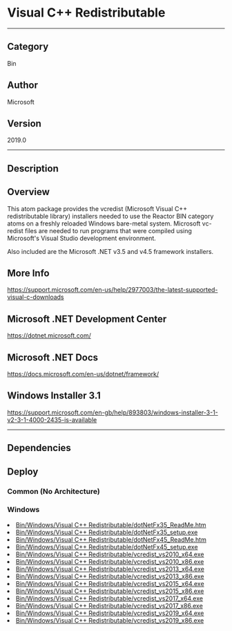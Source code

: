 # Visual C++ Redistributable
___

## Category
Bin

## Author
Microsoft

## Version
2019.0

___

## Description
<h2>Overview</h2>

<p>This atom package provides the vcredist (Microsoft Visual C++ redistributable library) installers needed to use the Reactor BIN category atoms on a freshly reloaded Windows bare-metal system. Microsoft vc-redist files are needed to run programs that were compiled using Microsoft's Visual Studio development environment.</p>

<p>Also included are the Microsoft .NET v3.5 and v4.5 framework installers.</p>

<h2>More Info</h2>
<p><a href="https://support.microsoft.com/en-us/help/2977003/the-latest-supported-visual-c-downloads">https://support.microsoft.com/en-us/help/2977003/the-latest-supported-visual-c-downloads</a></p>

<h2>Microsoft .NET Development Center</h2>
<p><a href="https://dotnet.microsoft.com/">https://dotnet.microsoft.com/</a></p>

<h2>Microsoft .NET Docs</h2>
<p><a href="https://docs.microsoft.com/en-us/dotnet/framework/">https://docs.microsoft.com/en-us/dotnet/framework/</a></p>

<h2>Windows Installer 3.1</h2>
<p><a href="https://support.microsoft.com/en-gb/help/893803/windows-installer-3-1-v2-3-1-4000-2435-is-available">https://support.microsoft.com/en-gb/help/893803/windows-installer-3-1-v2-3-1-4000-2435-is-available</a></p>

___

## Dependencies

## Deploy

### Common (No Architecture)

<ul>
</ul>

### Windows

<li><a href="https://gitlab.com/WeSuckLess/Reactor/-/blob/master/Atoms/com.Microsoft.VisualCPlusPlusRedistributable/Windows/Bin/Windows/Visual C++ Redistributable/dotNetFx35_ReadMe.htm?ref_type=heads">Bin/Windows/Visual C++ Redistributable/dotNetFx35_ReadMe.htm</a></li>
<li><a href="https://gitlab.com/WeSuckLess/Reactor/-/blob/master/Atoms/com.Microsoft.VisualCPlusPlusRedistributable/Windows/Bin/Windows/Visual C++ Redistributable/dotNetFx35_setup.exe?ref_type=heads">Bin/Windows/Visual C++ Redistributable/dotNetFx35_setup.exe</a></li>
<li><a href="https://gitlab.com/WeSuckLess/Reactor/-/blob/master/Atoms/com.Microsoft.VisualCPlusPlusRedistributable/Windows/Bin/Windows/Visual C++ Redistributable/dotNetFx45_ReadMe.htm?ref_type=heads">Bin/Windows/Visual C++ Redistributable/dotNetFx45_ReadMe.htm</a></li>
<li><a href="https://gitlab.com/WeSuckLess/Reactor/-/blob/master/Atoms/com.Microsoft.VisualCPlusPlusRedistributable/Windows/Bin/Windows/Visual C++ Redistributable/dotNetFx45_setup.exe?ref_type=heads">Bin/Windows/Visual C++ Redistributable/dotNetFx45_setup.exe</a></li>
<li><a href="https://gitlab.com/WeSuckLess/Reactor/-/blob/master/Atoms/com.Microsoft.VisualCPlusPlusRedistributable/Windows/Bin/Windows/Visual C++ Redistributable/vcredist_vs2010_x64.exe?ref_type=heads">Bin/Windows/Visual C++ Redistributable/vcredist_vs2010_x64.exe</a></li>
<li><a href="https://gitlab.com/WeSuckLess/Reactor/-/blob/master/Atoms/com.Microsoft.VisualCPlusPlusRedistributable/Windows/Bin/Windows/Visual C++ Redistributable/vcredist_vs2010_x86.exe?ref_type=heads">Bin/Windows/Visual C++ Redistributable/vcredist_vs2010_x86.exe</a></li>
<li><a href="https://gitlab.com/WeSuckLess/Reactor/-/blob/master/Atoms/com.Microsoft.VisualCPlusPlusRedistributable/Windows/Bin/Windows/Visual C++ Redistributable/vcredist_vs2013_x64.exe?ref_type=heads">Bin/Windows/Visual C++ Redistributable/vcredist_vs2013_x64.exe</a></li>
<li><a href="https://gitlab.com/WeSuckLess/Reactor/-/blob/master/Atoms/com.Microsoft.VisualCPlusPlusRedistributable/Windows/Bin/Windows/Visual C++ Redistributable/vcredist_vs2013_x86.exe?ref_type=heads">Bin/Windows/Visual C++ Redistributable/vcredist_vs2013_x86.exe</a></li>
<li><a href="https://gitlab.com/WeSuckLess/Reactor/-/blob/master/Atoms/com.Microsoft.VisualCPlusPlusRedistributable/Windows/Bin/Windows/Visual C++ Redistributable/vcredist_vs2015_x64.exe?ref_type=heads">Bin/Windows/Visual C++ Redistributable/vcredist_vs2015_x64.exe</a></li>
<li><a href="https://gitlab.com/WeSuckLess/Reactor/-/blob/master/Atoms/com.Microsoft.VisualCPlusPlusRedistributable/Windows/Bin/Windows/Visual C++ Redistributable/vcredist_vs2015_x86.exe?ref_type=heads">Bin/Windows/Visual C++ Redistributable/vcredist_vs2015_x86.exe</a></li>
<li><a href="https://gitlab.com/WeSuckLess/Reactor/-/blob/master/Atoms/com.Microsoft.VisualCPlusPlusRedistributable/Windows/Bin/Windows/Visual C++ Redistributable/vcredist_vs2017_x64.exe?ref_type=heads">Bin/Windows/Visual C++ Redistributable/vcredist_vs2017_x64.exe</a></li>
<li><a href="https://gitlab.com/WeSuckLess/Reactor/-/blob/master/Atoms/com.Microsoft.VisualCPlusPlusRedistributable/Windows/Bin/Windows/Visual C++ Redistributable/vcredist_vs2017_x86.exe?ref_type=heads">Bin/Windows/Visual C++ Redistributable/vcredist_vs2017_x86.exe</a></li>
<li><a href="https://gitlab.com/WeSuckLess/Reactor/-/blob/master/Atoms/com.Microsoft.VisualCPlusPlusRedistributable/Windows/Bin/Windows/Visual C++ Redistributable/vcredist_vs2019_x64.exe?ref_type=heads">Bin/Windows/Visual C++ Redistributable/vcredist_vs2019_x64.exe</a></li>
<li><a href="https://gitlab.com/WeSuckLess/Reactor/-/blob/master/Atoms/com.Microsoft.VisualCPlusPlusRedistributable/Windows/Bin/Windows/Visual C++ Redistributable/vcredist_vs2019_x86.exe?ref_type=heads">Bin/Windows/Visual C++ Redistributable/vcredist_vs2019_x86.exe</a></li>
